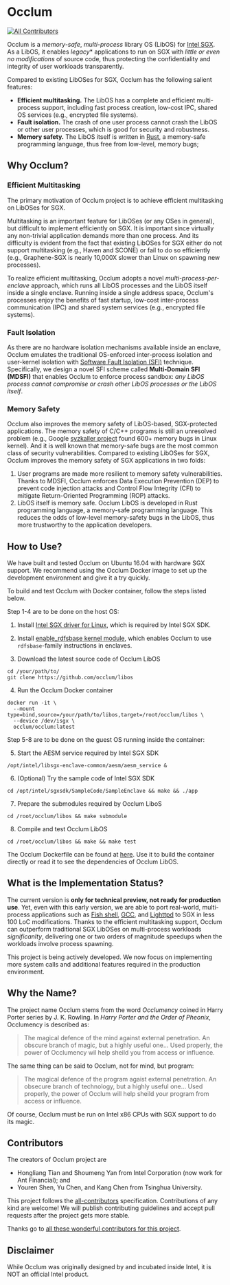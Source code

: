 # Occlum
[![All Contributors](https://img.shields.io/badge/all_contributors-7-orange.svg?style=flat-square)](CONTRIBUTORS.md)

Occlum is a *memory-safe*, *multi-process* library OS (LibOS) for [Intel SGX](https://software.intel.com/en-us/sgx). As a LibOS, it enables *legacy** applications to run on SGX with *little or even no modifications* of source code, thus protecting the confidentiality and integrity of user workloads transparently. 

Compared to existing LibOSes for SGX, Occlum has the following salient features:

  * **Efficient multitasking.** The LibOS has a complete and efficient multi-process support, including fast process creation, low-cost IPC, shared OS services (e.g., encrypted file systems).
  * **Fault isolation.** The crash of one user process cannot crash the LibOS or other user processes, which is good for security and robustness.
  * **Memory safety.** The LibOS itself is written in [Rust](https://www.rust-lang.org/), a memory-safe programming language, thus free from low-level, memory bugs;

## Why Occlum?

### Efficient Multitasking

The primary motivation of Occlum project is to achieve efficient multitasking on LibOSes for SGX.

Multitasking is an important feature for LibOSes (or any OSes in general), but difficult to implement efficiently on SGX. It is important since virtually any non-trivial application demands more than one process. And its difficulty is evident from the fact that existing LibOSes for SGX either do not support multitasking (e.g., Haven and SCONE) or fail to do so efficiently (e.g., Graphene-SGX is nearly 10,000X slower than Linux on spawning new processes).

To realize efficient multitasking, Occlum adopts a novel *multi-process-per-enclave* approach, which runs all LibOS processes and the LibOS itself inside a single enclave. Running inside a single address space, Occlum's processes enjoy the benefits of fast startup, low-cost inter-process communication (IPC) and shared system services (e.g., encrypted file systems).

### Fault Isolation

As there are no hardware isolation mechanisms available inside an enclave, Occlum emulates the traditional OS-enforced inter-process isolation and user-kernel isolation with [Software Fault Isolation (SFI)](http://www.cse.psu.edu/~gxt29/papers/sfi-final.pdf) technique. Specifically, we design a novel SFI scheme called **Multi-Domain SFI (MDSFI)** that enables Occlum to enforce process sandbox: *any LibOS process cannot compromise or crash other LibOS processes or the LibOS itself*.

### Memory Safety

Occlum also improves the memory safety of LibOS-based, SGX-protected applications. The memory safety of C/C++ programs is still an unresolved problem (e.g., Google [syzkaller project](https://github.com/google/syzkaller) found 600+ memory bugs in Linux kernel). And it is well known that memory-safe bugs are the most common class of security vulnerabilities. Compared to existing LibOSes for SGX, Occlum improves the memory safety of SGX applications in two folds:

   1. User programs are made more resilient to memory safety vulnerabilities. Thanks to MDSFI, Occlum enforces Data Execution Prevention (DEP) to prevent code injection attacks and Control Flow Integrity (CFI) to mitigate Return-Oriented Programming (ROP) attacks. 
   1. LibOS itself is memory safe. Occlum LibOS is developed in Rust programming language, a memory-safe programming language. This reduces the odds of low-level memory-safety bugs in the LibOS, thus more trustworthy to the application developers.

## How to Use?

We have built and tested Occlum on Ubuntu 16.04 with hardware SGX support. We recommend using the Occlum Docker image to set up the development environment and give it a try quickly.

To build and test Occlum with Docker container, follow the steps listed below.

Step 1-4 are to be done on the host OS:

1. Install [Intel SGX driver for Linux](https://github.com/intel/linux-sgx), which is required by Intel SGX SDK.

2. Install [enable_rdfsbase kernel module](https://github.com/occlum/enable_rdfsbase), which enables Occlum to use `rdfsbase`-family instructions in enclaves.

3. Download the latest source code of Occlum LibOS
```
cd /your/path/to/
git clone https://github.com/occlum/libos
```
4. Run the Occlum Docker container
```
docker run -it \
  --mount type=bind,source=/your/path/to/libos,target=/root/occlum/libos \
  --device /dev/isgx \
  occlum/occlum:latest
```
Step 5-8 are to be done on the guest OS running inside the container:

5. Start the AESM service required by Intel SGX SDK
```
/opt/intel/libsgx-enclave-common/aesm/aesm_service &
```
6. (Optional) Try the sample code of Intel SGX SDK
```
cd /opt/intel/sgxsdk/SampleCode/SampleEnclave && make && ./app
```
7. Prepare the submodules required by Occlum LiboS
```
cd /root/occlum/libos && make submodule
```
8. Compile and test Occlum LibOS
```
cd /root/occlum/libos && make && make test
```
The Occlum Dockerfile can be found at [here](tools/docker/Dockerfile). Use it to build the container directly or read it to see the dependencies of Occlum LibOS.

## What is the Implementation Status?

The current version is **only for technical preview, not ready for production use**. Yet, even with this early version, we are able to port real-world, multi-process applications such as [Fish shell](https://fishshell.com/), [GCC](https://gcc.gnu.org/), and [Lighttpd](http://www.lighttpd.net/) to SGX in less 100 LoC modifications. Thanks to the efficient multitasking support, Occlum can outperform traditional SGX LibOSes on multi-process workloads *significanlty*, delivering one or two orders of magnitude speedups when the workloads involve process spawning.

This project is being actively developed. We now focus on implementing more system calls and additional features required in the production environment.

## Why the Name?

The project name Occlum stems from the word *Occlumency* coined in Harry Porter series by J. K. Rowling. In *Harry Porter and the Order of Pheonix*, Occlumency is described as:

> The magical defence of the mind against external penetration. An obscure branch of magic, but a highly useful one... Used properly, the power of Occlumency wil help sheild you from access or influence.

The same thing can be said to Occlum, not for mind, but program:

> The magical defence of the program agaist external penetration. An obsecure branch of technology, but a highly useful one... Used properly, the power of Occlum will help sheild your program from access or influence.

Of course, Occlum must be run on Intel x86 CPUs with SGX support to do its magic.

## Contributors

The creators of Occlum project are
  * Hongliang Tian and Shoumeng Yan from Intel Corporation (now work for Ant Financial); and
  * Youren Shen, Yu Chen, and Kang Chen from Tsinghua University.

This project follows the [all-contributors](https://allcontributors.org) specification. Contributions of any kind are welcome! We will publish contributing guidelines and accept pull requests after the project gets more stable.

Thanks go to [all these wonderful contributors for this project](CONTRIBUTORS.md).

## Disclaimer

While Occlum was originally designed by and incubated inside Intel, it is NOT an official Intel product.
